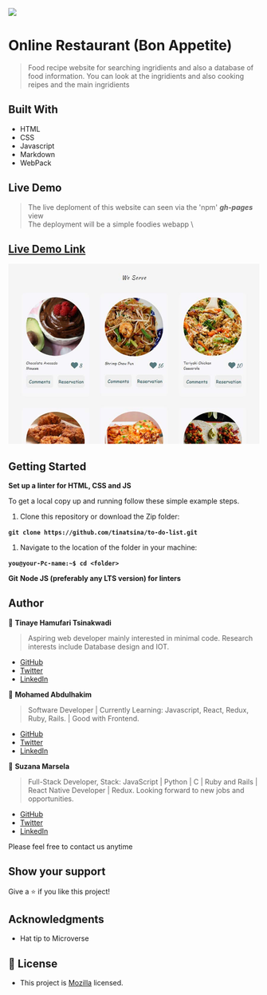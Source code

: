 ![](https://img.shields.io/badge/Microverse-blueviolet)

# Online Restaurant (Bon Appetite)

> Food recipe website for searching ingridients and also a database of food information. You can look at the ingridients and also cooking reipes and the main ingridients

## Built With

- HTML
- CSS
- Javascript
- Markdown
- WebPack

## Live Demo

> The live deploment of this website can seen via the 'npm' ***gh-pages*** view \
> The deployment will be a simple foodies webapp \

## [Live Demo Link](https://tinatsina.github.io/online-kitchen/)

![Image of recipes here](/src/images/recipes.jpg)

## Getting Started

**Set up a linter for HTML, CSS and JS**

To get a local copy up and running follow these simple example steps.

1. Clone this repository or download the Zip folder:

**``git clone https://github.com/tinatsina/to-do-list.git``**

1. Navigate to the location of the folder in your machine:

**``you@your-Pc-name:~$ cd <folder>``**

**Git**
**Node JS (preferably any LTS version) for linters**

## Author

👤 **Tinaye Hamufari Tsinakwadi**

> Aspiring web developer mainly interested in minimal code. Research interests include Database design and IOT.

- [GitHub](https://github.com/tinatsina)
- [Twitter](https://twitter.com/TinayeT)
- [LinkedIn](https://www.linkedin.com/in/tinayetsina/)

👤 **Mohamed Abdulhakim**

> Software Developer | Currently Learning: Javascript, React, Redux, Ruby, Rails. | Good with Frontend.

- [GitHub](https://github.com/MohamedCK)
- [Twitter](https://twitter.com/MohamedCK0)
- [LinkedIn](https://www.linkedin.com/in/mohamed-abdulhakim-2868521b6/)

👤 **Suzana Marsela**

> Full-Stack Developer, Stack: JavaScript | Python | C | Ruby and Rails | React Native Developer | Redux. Looking forward to new jobs and opportunities.

- [GitHub](https://github.com/Suzi216)
- [Twitter](https://twitter.com/suzanamarsela)
- [LinkedIn](https://tr.linkedin.com/in/suzana-marsela-674900154)

Please feel free to contact us anytime

## Show your support

Give a ⭐️ if you like this project!

## Acknowledgments

- Hat tip to Microverse

## 📝 License

- This project is [Mozilla](./LICENSE) licensed.

